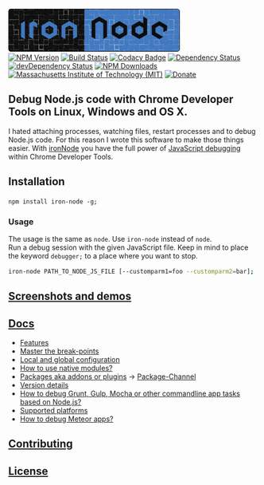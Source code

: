 [![ironNode](logo/logo.png)](http://s-a.github.io/iron-node/)  
[![NPM Version](http://img.shields.io/npm/v/iron-node.svg)](https://www.npmjs.org/package/iron-node)
[![Build Status](https://travis-ci.org/s-a/iron-node.svg)](https://travis-ci.org/s-a/iron-node)
[![Codacy Badge](https://www.codacy.com/project/badge/9abe33d152db40bfa5833f2388b32646)](https://www.codacy.com/app/stephanahlf/iron-node)
[![Dependency Status](https://david-dm.org/s-a/iron-node.svg)](https://david-dm.org/s-a/iron-node)
[![devDependency Status](https://david-dm.org/s-a/iron-node/dev-status.svg)](https://david-dm.org/s-a/iron-node#info=devDependencies)
[![NPM Downloads](https://img.shields.io/npm/dm/iron-node.svg)](https://www.npmjs.org/package/iron-node)
[![Massachusetts Institute of Technology (MIT)](https://s-a.github.io/license/img/mit.svg)](/LICENSE.md#mit)
[![Donate](http://s-a.github.io/donate/donate.svg)](http://s-a.github.io/donate/)


## Debug Node.js code with Chrome Developer Tools on Linux, Windows and OS X.
I hated attaching processes, watching files, restart processes and to debug Node.js code. For this reason I wrote this software to make those things easier. With [ironNode](https://github.com/s-a/iron-node) you have the full power of [JavaScript debugging](https://developer.chrome.com/devtools/docs/javascript-debugging) within Chrome Developer Tools.

## Installation
```npm install iron-node -g;```

### Usage
The usage is the same as ```node```. Use ```iron-node``` instead of ```node```.  
Run a debug session with the given JavaScript file. Keep in mind to place the keyword ```debugger;``` to a place where you want to stop.
```bash
iron-node PATH_TO_NODE_JS_FILE [--customparm1=foo --customparm2=bar];
```

## [Screenshots and demos](http://s-a.github.io/iron-node/)

## [Docs](/docs/)
 - [Features](/docs/FEATURES.md)
 - [Master the break-points](/docs/MASTER-THE-BREAKPOINTS.md)
 - [Local and global configuration](/docs/CONFIGURATION.md)
 - [How to use native modules?](/docs/NATIVE-MODULES.md)
 - [Packages aka addons or plugins](/docs/PACKAGES.md) -> [Package-Channel](https://www.npmjs.com/browse/keyword/iron-node)
 - [Version details](/docs/VERSION-DETAILS.md)
 - [How to debug Grunt, Gulp, Mocha or other commandline app tasks based on Node.js?](/docs/DEBUG-NODEJS-COMMANDLINE-APPS.md)
 - [Supported platforms](/docs/supported-platforms.md)
 - [How to debug Meteor apps?](/docs/METEOR.md)

## [Contributing](/CONTRIBUTING.md)

## [License](/LICENSE.md)